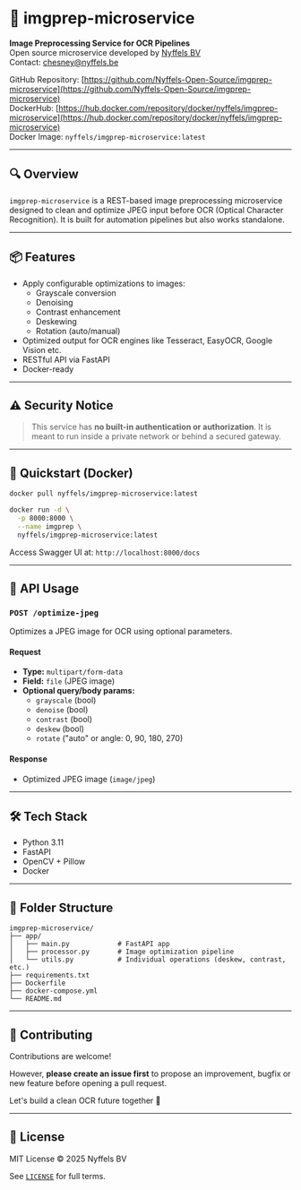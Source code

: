 # 🧼 imgprep-microservice

**Image Preprocessing Service for OCR Pipelines**  
Open source microservice developed by [Nyffels BV](https://nyffels.be)  
Contact: chesney@nyffels.be

GitHub Repository: [https://github.com/Nyffels-Open-Source/imgprep-microservice](https://github.com/Nyffels-Open-Source/imgprep-microservice)  
DockerHub: [https://hub.docker.com/repository/docker/nyffels/imgprep-microservice](https://hub.docker.com/repository/docker/nyffels/imgprep-microservice)  
Docker Image: `nyffels/imgprep-microservice:latest`

---

## 🔍 Overview

`imgprep-microservice` is a REST-based image preprocessing microservice designed to clean and optimize JPEG input before OCR (Optical Character Recognition). It is built for automation pipelines but also works standalone.

---

## 📦 Features

- Apply configurable optimizations to images:
  - Grayscale conversion
  - Denoising
  - Contrast enhancement
  - Deskewing
  - Rotation (auto/manual)
- Optimized output for OCR engines like Tesseract, EasyOCR, Google Vision etc.
- RESTful API via FastAPI
- Docker-ready

---

## ⚠️ Security Notice

> This service has **no built-in authentication or authorization**.
> It is meant to run inside a private network or behind a secured gateway.

---

## 🚀 Quickstart (Docker)

```bash
docker pull nyffels/imgprep-microservice:latest

docker run -d \
  -p 8000:8000 \
  --name imgprep \
  nyffels/imgprep-microservice:latest
```

Access Swagger UI at: `http://localhost:8000/docs`

---

## 🔧 API Usage

### `POST /optimize-jpeg`
Optimizes a JPEG image for OCR using optional parameters.

#### Request
- **Type:** `multipart/form-data`
- **Field:** `file` (JPEG image)
- **Optional query/body params:**
  - `grayscale` (bool)
  - `denoise` (bool)
  - `contrast` (bool)
  - `deskew` (bool)
  - `rotate` ("auto" or angle: 0, 90, 180, 270)

#### Response
- Optimized JPEG image (`image/jpeg`)

---

## 🛠 Tech Stack

- Python 3.11
- FastAPI
- OpenCV + Pillow
- Docker

---

## 📂 Folder Structure

```
imgprep-microservice/
├── app/
│   ├── main.py            # FastAPI app
│   ├── processor.py       # Image optimization pipeline
│   └── utils.py           # Individual operations (deskew, contrast, etc.)
├── requirements.txt
├── Dockerfile
├── docker-compose.yml
└── README.md
```

---

## 🤝 Contributing

Contributions are welcome!

However, **please create an issue first** to propose an improvement, bugfix or new feature before opening a pull request.

Let's build a clean OCR future together 💪

---

## 📄 License

MIT License © 2025 Nyffels BV

See [`LICENSE`](./LICENSE) for full terms.
